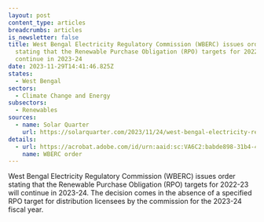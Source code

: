 ```yaml
---
layout: post
content_type: articles
breadcrumbs: articles
is_newsletter: false
title: West Bengal Electricity Regulatory Commission (WBERC) issues order
  stating that the Renewable Purchase Obligation (RPO) targets for 2022-23 will
  continue in 2023-24
date: 2023-11-29T14:41:46.825Z
states:
  - West Bengal
sectors:
  - Climate Change and Energy
subsectors:
  - Renewables
sources:
  - name: Solar Quarter
    url: https://solarquarter.com/2023/11/24/west-bengal-electricity-regulatory-commission-addresses-renewable-purchase-obligation-challenges-for-2023-24/
details:
  - url: https://acrobat.adobe.com/id/urn:aaid:sc:VA6C2:babde898-31b4-4ce7-8918-37bd76750418
    name: WBERC order
---
```

West Bengal Electricity Regulatory Commission (WBERC) issues order stating that the Renewable Purchase Obligation (RPO) targets for 2022-23 will continue in 2023-24. The decision comes in the absence of a specified RPO target for distribution licensees by the commission for the 2023-24 fiscal year.
